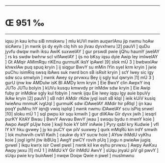 ___
# Œ 951 ‰
---
iqsu jn kau krhu siB nmskwru ] mlu kUVI nwim auqwrIAnu jip nwmu
hoAw sicAwru ] jn nwnk ijs dy eyih clq hih so jIvau dyvxhwru ]2]
pauVI ] quDu jyvfu dwqw nwih iksu AwiK suxweIAY ] gur prswdI pwie
ijQhu haumY jweIAY ] rs ks swdw bwhrw scI vifAweIAY ] ijs no bKsy
iqsu dyie Awip ley imlweIAY ] Gt AMqir AMimRqu riKEnu gurmuiK iksY
ipAweI ]9] slok mÚ 3 ] bwbwxIAw khwxIAw puq spuq kryin ] ij
siqgur BwvY su mMin lYin syeI krm kryin ] jwie puChu isimRiq swsq
ibAws suk nwrd bcn sB isRsit kryin ] scY lwey sic lgy sdw scu
smwlyin ] nwnk Awey sy prvwxu Bey ij sgly kul qwryin ]1] mÚ 3 ] gurU
ijnw kw AMDulw isK BI AMDy krm kryin ] Eie BwxY clin AwpxY inq JUTo
JUTu bolyin ] kUVu kusqu kmwvdy pr inMdw sdw kryin ] Eie Awip fuby pr
inMdkw sgly kul fobyin ] nwnk ijqu Eie lwey iqqu lgy auie bpuVy ikAw
kryin ]2] pauVI ] sB ndrI AMdir rKdw jyqI issit sB kIqI ] ieik
kUiV kusiq lwieAnu mnmuK ivgUqI ] gurmuiK sdw iDAweIAY AMdir hir
pRIqI ] ijn kau poqY puMnu hY iqn@ vwiq ispIqI ] nwnk nwmu iDAweIAY scu
isPiq snweI ]10] sloku mÚ 1 ] sqI pwpu kir squ kmwih ] gur
dIiKAw Gir dyvx jwih ] iesqrI purKY KitAY Bwau ] BwvY Awvau BwvY
jwau ] swsqu bydu n mwnY koie ] Awpo AwpY pUjw hoie ] kwjI hoie kY bhY
inAwie ] Pyry qsbI kry Kudwie ] vfI lY kY hku gvwey ] jy ko puCY qw piV
suxwey ] qurk mMqRü kin irdY smwih ] lok muhwvih cwVI Kwih ] caukw dy kY
sucw hoie ] AYsw ihMdU vyKhu koie ] jogI igrhI jtw ibBUq ] AwgY pwCY
rovih pUq ] jogu n pwieAw jugiq gvweI ] ikqu kwrix isir CweI pweI ]
nwnk kil kw eyhu prvwxu ] Awpy AwKxu Awpy jwxu ]1] mÚ 1 ] ihMdU kY
Gir ihMdU AwvY ] sUqu jnyaU piV gil pwvY ] sUqu pwie kry buirAweI ] nwqw
Doqw Qwie n pweI ] muslmwnu
####

